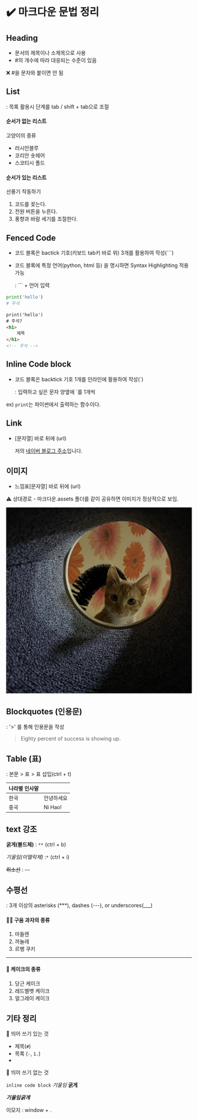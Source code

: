 # ✔️ 마크다운 문법 정리

## Heading

- 문서의 제목이나 소제목으로 사용
- #의 개수에 따라 대응되는 수준이 있음

❌ #을 문자와 붙이면 안 됨



## List

: 목록 활용시 단계를 tab / shift + tab으로 조절

#### 순서가 없는 리스트

고양이의 종류

- 러시안블루
- 코리안 숏헤어
- 스코티시 폴드

#### 순서가 있는 리스트

선풍기 작동하기

1. 코드를 꽂는다.
2. 전원 버튼을 누른다.
3. 풍향과 바람 세기를 조절한다.



## Fenced Code

- 코드 블록은 bactick 기호(키보드 tab키 바로 위) 3개를 활용하여 작성(```)

- 코드 블록에 특정 언어(python, html 등) 을 명시하면 Syntax Highlighting 적용 가능

  : ``` + 언어 입력

```python
print('hello')
# 주석
```

```html
print('hello')
# 주석?
<h1>
    제목
</h1>
<!-- 주석 -->
```



## Inline Code block

- 코드 블록은 backtick 기호 1개를 인라인에 활용하여 작성(`)

  : 입력하고 싶은 문자 양옆에 `를 1개씩

ex) `print`는 파이썬에서 출력하는 함수이다.



## Link

- [문자열] 바로 뒤에 (url)

  저의 [네이버 블로그 주소](https://blog.naver.com/hycha00)입니다.



## 이미지

- 느낌표[문자열] 바로 뒤에 (url)

⚠️ 상대경로 - 마크다운.assets 폴더를 같이 공유하면 이미지가 정상적으로 보임.

![우리집고양이](https://github.com/forwardyoung/TIL/blob/master/Markdown/%EB%8B%A4%EC%9A%B4%EB%A1%9C%EB%93%9C.jpg)




## Blockquotes (인용문)

: '>' 를 통해 인용문을 작성

> Eighty percent of success is showing up.



## Table (표)

: 본문 > 표 > 표 삽입(ctrl + t)

| 나라별 인사말 |            |
| ------------- | ---------- |
| 한국          | 안녕하세요 |
| 중국          | Ni Hao!    |



## text 강조

**굵게(볼드체)** : `**` (ctrl + b)

*기울임(이탤릭체)* :`*` (ctrl + i)

~~취소선~~ : `~~`



## 수평선

: 3개 이상의 asterisks (***), dashes (---), or underscores(___)

#### 

#### 🍪🍪 구움 과자의 종류

1. 마들렌
2. 까눌레
3. 르뱅 쿠키

---

#### 🍰 케이크의 종류

1. 당근 케이크
2. 레드벨벳 케이크
3. 얼그레이 케이크



## 기타 정리

📍 띄어 쓰기 있는 것

- 제목(`#`)
- 목록 (`-`, `1.`)
- 

📍 띄어 쓰기 없는 것

`inline code block` *기울임*  **굵게**

***기울임굵게***

이모지 : window + .